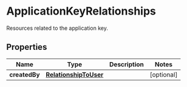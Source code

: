 

# ApplicationKeyRelationships

Resources related to the application key.
## Properties

Name | Type | Description | Notes
------------ | ------------- | ------------- | -------------
**createdBy** | [**RelationshipToUser**](RelationshipToUser.md) |  |  [optional]



